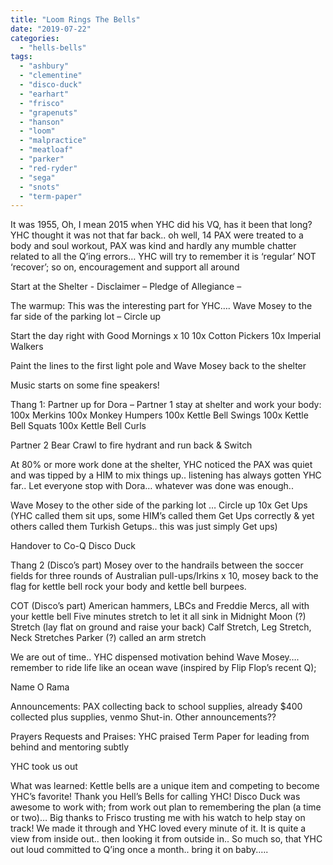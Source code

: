 ```yaml
---
title: "Loom Rings The Bells"
date: "2019-07-22"
categories: 
  - "hells-bells"
tags: 
  - "ashbury"
  - "clementine"
  - "disco-duck"
  - "earhart"
  - "frisco"
  - "grapenuts"
  - "hanson"
  - "loom"
  - "malpractice"
  - "meatloaf"
  - "parker"
  - "red-ryder"
  - "sega"
  - "snots"
  - "term-paper"
---
```


It was 1955, Oh, I mean 2015 when YHC did his VQ, has it been that long? YHC thought it was not that far back.. oh well, 14 PAX were treated to a body and soul workout, PAX was kind and hardly any mumble chatter related to all the Q’ing errors… YHC will try to remember it is ‘regular’ NOT ‘recover’; so on, encouragement and support all around

Start at the Shelter - Disclaimer – Pledge of Allegiance –

The warmup: This was the interesting part for YHC…. Wave Mosey to the far side of the parking lot – Circle up

Start the day right with Good Mornings x 10 10x Cotton Pickers 10x Imperial Walkers

Paint the lines to the first light pole and Wave Mosey back to the shelter

Music starts on some fine speakers!

Thang 1: Partner up for Dora – Partner 1 stay at shelter and work your body: 100x Merkins 100x Monkey Humpers 100x Kettle Bell Swings 100x Kettle Bell Squats 100x Kettle Bell Curls

Partner 2 Bear Crawl to fire hydrant and run back & Switch

At 80% or more work done at the shelter, YHC noticed the PAX was quiet and was tipped by a HIM to mix things up.. listening has always gotten YHC far.. Let everyone stop with Dora… whatever was done was enough..

Wave Mosey to the other side of the parking lot … Circle up 10x Get Ups (YHC called them sit ups, some HIM’s called them Get Ups correctly & yet others called them Turkish Getups.. this was just simply Get ups)

Handover to Co-Q Disco Duck

Thang 2 (Disco’s part) Mosey over to the handrails between the soccer fields for three rounds of Australian pull-ups/Irkins x 10, mosey back to the flag for kettle bell rock your body and kettle bell burpees.

COT (Disco’s part) American hammers, LBCs and Freddie Mercs, all with your kettle bell Five minutes stretch to let it all sink in Midnight Moon (?) Stretch (lay flat on ground and raise your back) Calf Stretch, Leg Stretch, Neck Stretches Parker (?) called an arm stretch

We are out of time.. YHC dispensed motivation behind Wave Mosey…. remember to ride life like an ocean wave (inspired by Flip Flop’s recent Q);

Name O Rama

Announcements: PAX collecting back to school supplies, already $400 collected plus supplies, venmo Shut-in. Other announcements??

Prayers Requests and Praises: YHC praised Term Paper for leading from behind and mentoring subtly

YHC took us out

What was learned: Kettle bells are a unique item and competing to become YHC’s favorite! Thank you Hell’s Bells for calling YHC! Disco Duck was awesome to work with; from work out plan to remembering the plan (a time or two)… Big thanks to Frisco trusting me with his watch to help stay on track! We made it through and YHC loved every minute of it. It is quite a view from inside out.. then looking it from outside in.. So much so, that YHC out loud committed to Q’ing once a month.. bring it on baby.….
